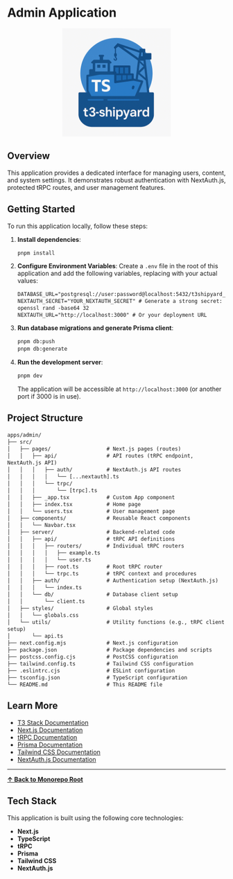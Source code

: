 # Admin Application

<p align="center">
  <img src="../../t3-shipyard-image.png" alt="t3-shipyard logo" width="250"/>
</p>

## Overview

This application provides a dedicated interface for managing users, content, and system settings. It demonstrates robust authentication with NextAuth.js, protected tRPC routes, and user management features.

## Getting Started

To run this application locally, follow these steps:

1.  **Install dependencies**:

    ```bash
    pnpm install
    ```

2.  **Configure Environment Variables**: Create a `.env` file in the root of this application and add the following variables, replacing with your actual values:

    ```
    DATABASE_URL="postgresql://user:password@localhost:5432/t3shipyard_admin"
    NEXTAUTH_SECRET="YOUR_NEXTAUTH_SECRET" # Generate a strong secret: openssl rand -base64 32
    NEXTAUTH_URL="http://localhost:3000" # Or your deployment URL
    ```

3.  **Run database migrations and generate Prisma client**:

    ```bash
    pnpm db:push
    pnpm db:generate
    ```

4.  **Run the development server**:

    ```bash
    pnpm dev
    ```

    The application will be accessible at `http://localhost:3000` (or another port if 3000 is in use).

## Project Structure

```
apps/admin/
├── src/
│   ├── pages/                  # Next.js pages (routes)
│   │   ├── api/                # API routes (tRPC endpoint, NextAuth.js API)
│   │   │   ├── auth/           # NextAuth.js API routes
│   │   │   │   └── [...nextauth].ts
│   │   │   └── trpc/
│   │   │       └── [trpc].ts
│   │   ├── _app.tsx            # Custom App component
│   │   ├── index.tsx           # Home page
│   │   └── users.tsx           # User management page
│   ├── components/             # Reusable React components
│   │   └── Navbar.tsx
│   ├── server/                 # Backend-related code
│   │   ├── api/                # tRPC API definitions
│   │   │   ├── routers/        # Individual tRPC routers
│   │   │   │   ├── example.ts
│   │   │   │   └── user.ts
│   │   │   ├── root.ts         # Root tRPC router
│   │   │   └── trpc.ts         # tRPC context and procedures
│   │   ├── auth/               # Authentication setup (NextAuth.js)
│   │   │   └── index.ts
│   │   └── db/                 # Database client setup
│   │       └── client.ts
│   ├── styles/                 # Global styles
│   │   └── globals.css
│   └── utils/                  # Utility functions (e.g., tRPC client setup)
│       └── api.ts
├── next.config.mjs             # Next.js configuration
├── package.json                # Package dependencies and scripts
├── postcss.config.cjs          # PostCSS configuration
├── tailwind.config.ts          # Tailwind CSS configuration
├── .eslintrc.cjs               # ESLint configuration
├── tsconfig.json               # TypeScript configuration
└── README.md                   # This README file
```

## Learn More

- [T3 Stack Documentation](https://create.t3.gg/)
- [Next.js Documentation](https://nextjs.org/docs)
- [tRPC Documentation](https://trpc.io/docs)
- [Prisma Documentation](https://www.prisma.io/docs)
- [Tailwind CSS Documentation](https://tailwindcss.com/docs)
- [NextAuth.js Documentation](https://next-auth.js.org/)

---

**[&#8593; Back to Monorepo Root](https://github.com/dunamismax/t3-shipyard?tab=readme-ov-file#projects-overview)**

## Tech Stack

This application is built using the following core technologies:

-   **Next.js**
-   **TypeScript**
-   **tRPC**
-   **Prisma**
-   **Tailwind CSS**
-   **NextAuth.js**


